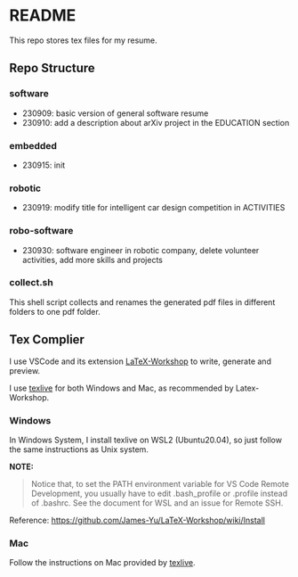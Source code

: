 # README

This repo stores tex files for my resume.

## Repo Structure

### software
- 230909: basic version of general software resume
- 230910: add a description about arXiv project in the EDUCATION section

### embedded
- 230915: init

### robotic
- 230919: modify title for intelligent car design competition in ACTIVITIES

### robo-software
- 230930: software engineer in robotic company, delete volunteer activities, add more skills and projects

### collect.sh

This shell script collects and renames the generated pdf files in different folders to one pdf folder.

## Tex Complier

I use VSCode and its extension [LaTeX-Workshop](https://github.com/James-Yu/LaTeX-Workshop/wiki/Install) to write, generate and preview.

I use [texlive](https://www.tug.org/texlive/) for both Windows and Mac, as recommended by Latex-Workshop.

### Windows
In Windows System, I install texlive on WSL2 (Ubuntu20.04), so just follow the same instructions as Unix system.

**NOTE:**
> Notice that, to set the PATH environment variable for VS Code Remote Development, you usually have to edit .bash_profile or .profile instead of .bashrc. See the document for WSL and an issue for Remote SSH. 

Reference: https://github.com/James-Yu/LaTeX-Workshop/wiki/Install

### Mac

Follow the instructions on Mac provided by [texlive](https://www.tug.org/texlive/).